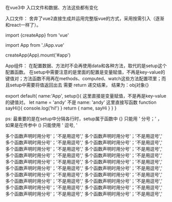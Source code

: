 在vue3中 入口文件和数据、方法这些都有变化

入口文件：
舍弃了vue2直接生成并运用完整版vue的方式，采用按需引入（逐渐和react一样了）。 

import {createApp} from 'vue'

import App from './App.vue'

createApp(App).mount('#app')

App组件：
在配置数据、方法时不会再使用data和各种方法，取代的是setup这个配置函数。 在setup中需要注意的是里面的配置是变量赋值，不再是key-value的键值对；方法函数不用再在methods、computed、watch这些方法配置项里；而且setup中需要将值返回出去 需要 return 递交结果， 结果为：obj对象{}

export default{
    name:'App',
    setup(){
        这里直接是变量赋值，不是再是key-value的键值对。
        let name = 'andy'      不是  name: 'andy'
        这里直接写函数
        function sayHi(){
             console.log('hi!')
        }
        return  {
            name,
            sayHi
        }
    }
}


ps:
        最重要的是在setup中分隔各行时，setup属于函数中 {} 只能用   ' 分号；' ， 如果是在传参中 ()  只能使用 ' 逗号, ' 

 多个函数声明时用分号'；'不是用逗号',' 多个函数声明时用分号'；'不是用逗号',' 多个函数声明时用分号'；'不是用逗号',' 多个函数声明时用分号'；'不是用逗号',' 多个函数声明时用分号'；'不是用逗号',' 多个函数声明时用分号'；'不是用逗号',' 多个函数声明时用分号'；'不是用逗号',' 多个函数声明时用分号'；'不是用逗号',' 多个函数声明时用分号'；'不是用逗号',' 多个函数声明时用分号'；'不是用逗号',' 多个函数声明时用分号'；'不是用逗号',' 多个函数声明时用分号'；'不是用逗号',' 多个函数声明时用分号'；'不是用逗号',' 多个函数声明时用分号'；'不是用逗号',' 多个函数声明时用分号'；'不是用逗号',' 多个函数声明时用分号'；'不是用逗号',' 多个函数声明时用分号'；'不是用逗号',' 多个函数声明时用分号'；'不是用逗号',' 多个函数声明时用分号'；'不是用逗号',' 多个函数声明时用分号'；'不是用逗号','